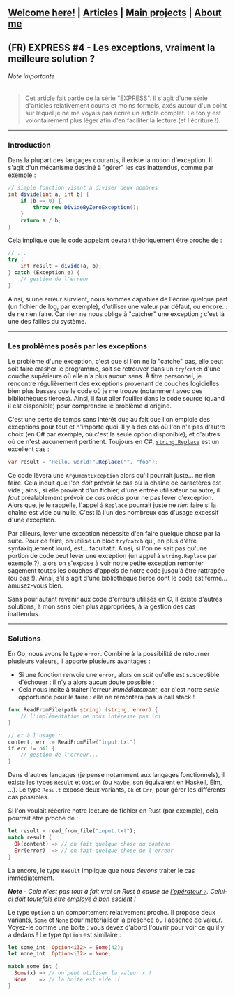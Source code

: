 ## [Welcome here!](https://vpenando.github.io) | [Articles](https://vpenando.github.io/articles.html) | [Main projects](https://vpenando.github.io/projects.html) | [About me](https://vpenando.github.io/about.html)

## (FR) EXPRESS #4 - Les exceptions, vraiment la meilleure solution ?

###### Note importante
> Cet article fait partie de la série "EXPRESS". Il s'agit d'une série d'articles relativement courts et moins formels, axés autour d'un point sur lequel je ne me voyais pas écrire un article complet. Le ton y est volontairement plus léger afin d'en faciliter la lecture (et l'écriture !).

---

### Introduction

Dans la plupart des langages courants, il existe la notion d'exception. Il s'agit d'un mécanisme destiné à "gérer" les cas inattendus, comme par exemple :
```cs
// simple fonction visant à diviser deux nombres
int divide(int a, int b) {
    if (b == 0) {
        throw new DivideByZeroException();
    }
    return a / b;
}
```
Cela implique que le code appelant devrait théoriquement être proche de :
```cs
// ...
try {
    int result = divide(a, b);
} catch (Exception e) {
    // gestion de l'erreur
}
```
Ainsi, si une erreur survient, nous sommes capables de l'écrire quelque part (un fichier de log, par exemple), d'utiliser une valeur par défaut, ou encore... de ne rien faire.
Car rien ne nous oblige à "catcher" une exception ; c'est là une des failles du système.

---

### Les problèmes posés par les exceptions
Le problème d'une exception, c'est que si l'on ne la "catche" pas, elle peut soit faire crasher le programme,
soit se retrouver dans un `try`/`catch` d'une couche supérieure où elle n'a plus aucun sens.
À titre personnel, je rencontre régulièrement des exceptions provenant de couches logicielles bien plus basses que le code où je me trouve (notamment avec des bibliothèques tierces).
Ainsi, il faut aller fouiller dans le code source (quand il est disponible) pour comprendre le problème d'origine.

C'est une perte de temps sans intérêt due au fait que l'on emploie des exceptions pour tout et n'importe quoi. Il y a des cas où l'on n'a pas d'autre choix (en C# par exemple, où c'est la seule option disponible), et d'autres où ce n'est aucunement pertinent. Toujours en C#, [`string.Replace`](https://docs.microsoft.com/fr-fr/dotnet/api/system.string.replace?view=net-5.0) est un excellent cas :
```cs
var result = "Hello, world!".Replace("", "foo");
```
Ce code lèvera une `ArgumentException` alors qu'il pourrait juste... ne rien faire.
Cela induit que l'on *doit* prévoir *le* cas où la chaîne de caractères est vide ; ainsi, si elle provient d'un fichier, d'une entrée utilisateur ou autre, il *faut* préalablement prévoir *ce cas précis* pour ne pas lever d'exception. Alors que, je le rappelle, l'appel à `Replace` pourrait juste ne *rien* faire si la chaîne est vide ou nulle. C'est là l'un des nombreux cas d'usage excessif d'une exception.

Par ailleurs, lever une exception nécessite d'en faire quelque chose par la suite. Pour ce faire, on utilise un bloc `try`/`catch` qui, en plus d'être syntaxiquement lourd, est... facultatif. Ainsi, si l'on ne sait pas qu'une portion de code peut lever une exception (un appel à `string.Replace` par exemple ?), alors on s'expose à voir notre petite exception remonter sagement toutes les couches d'appels de notre code jusqu'à être rattrapée (ou pas !). Ainsi, s'il s'agit d'une bibliothèque tierce dont le code est fermé... amusez-vous bien.

Sans pour autant revenir aux code d'erreurs utilisés en C, il existe d'autres solutions, à mon sens bien plus appropriées, à la gestion des cas inattendus.

---

### Solutions
En Go, nous avons le type `error`. Combiné à la possibilité de retourner plusieurs valeurs, il apporte plusieurs avantages :
- Si une fonction renvoie une `error`, alors on *sait* qu'elle est susceptible d'échouer : il n'y a alors aucun doute possible ;
- Cela nous incite à traiter l'erreur *immédiatement*, car c'est notre *seule* opportunité pour le faire : elle ne remontera pas la call stack !

```go
func ReadFromFile(path string) (string, error) {
    // l'implémentation ne nous intéresse pas ici
}

// et à l'usage :
content, err := ReadFromFile("input.txt")
if err != nil {
    // gestion de l'erreur...
}
```
Dans d'autres langages (je pense notamment aux langages fonctionnels), il existe les types `Result` et `Option` (ou `Maybe`, son équivalent en Haskell, Elm, ...).
Le type `Result` expose deux variants, `Ok` et `Err`, pour gérer les différents cas possibles.

Si l'on voulait réécrire notre lecture de fichier en Rust (par exemple), cela pourrait être proche de :
```rust
let result = read_from_file("input.txt");
match result {
  Ok(content) => // on fait quelque chose du contenu
  Err(error)  => // on fait quelque chose de l'erreur
}
```
Là encore, le type `Result` implique que nous *devons* traiter le cas immédiatement.

***Note -** Cela n'est pas tout à fait vrai en Rust à cause de [l'opérateur `?`](https://doc.rust-lang.org/edition-guide/rust-2018/error-handling-and-panics/the-question-mark-operator-for-easier-error-handling.html). Celui-ci doit toutefois être employé à bon escient !*

Le type `Option` a un comportement relativement proche. Il propose deux variants, `Some` et `None` pour matérialiser la présence ou l'absence de valeur. Voyez-le comme une boite : vous devez d'abord l'ouvrir pour voir ce qu'il y a dedans ! Le type `Option` est similaire :
```rust
let some_int: Option<i32> = Some(42);
let none_int: Option<i32> = None;

match some_int {
  Some(x) => // on peut utiliser la valeur x !
  None    => // la boite est vide :(
}
```

